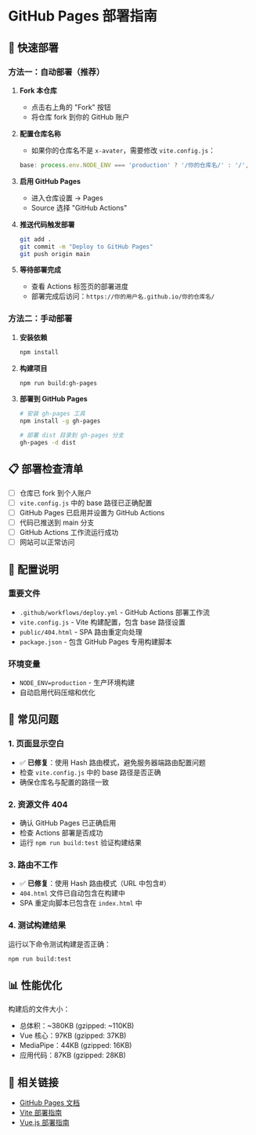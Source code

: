 # GitHub Pages 部署指南

## 🚀 快速部署

### 方法一：自动部署（推荐）

1. **Fork 本仓库**

   - 点击右上角的 "Fork" 按钮
   - 将仓库 fork 到你的 GitHub 账户

2. **配置仓库名称**

   - 如果你的仓库名不是 `x-avater`，需要修改 `vite.config.js`：

   ```js
   base: process.env.NODE_ENV === 'production' ? '/你的仓库名/' : '/',
   ```

3. **启用 GitHub Pages**

   - 进入仓库设置 → Pages
   - Source 选择 "GitHub Actions"

4. **推送代码触发部署**

   ```bash
   git add .
   git commit -m "Deploy to GitHub Pages"
   git push origin main
   ```

5. **等待部署完成**
   - 查看 Actions 标签页的部署进度
   - 部署完成后访问：`https://你的用户名.github.io/你的仓库名/`

### 方法二：手动部署

1. **安装依赖**

   ```bash
   npm install
   ```

2. **构建项目**

   ```bash
   npm run build:gh-pages
   ```

3. **部署到 GitHub Pages**

   ```bash
   # 安装 gh-pages 工具
   npm install -g gh-pages

   # 部署 dist 目录到 gh-pages 分支
   gh-pages -d dist
   ```

## 📋 部署检查清单

- [ ] 仓库已 fork 到个人账户
- [ ] `vite.config.js` 中的 base 路径已正确配置
- [ ] GitHub Pages 已启用并设置为 GitHub Actions
- [ ] 代码已推送到 main 分支
- [ ] GitHub Actions 工作流运行成功
- [ ] 网站可以正常访问

## 🔧 配置说明

### 重要文件

- `.github/workflows/deploy.yml` - GitHub Actions 部署工作流
- `vite.config.js` - Vite 构建配置，包含 base 路径设置
- `public/404.html` - SPA 路由重定向处理
- `package.json` - 包含 GitHub Pages 专用构建脚本

### 环境变量

- `NODE_ENV=production` - 生产环境构建
- 自动启用代码压缩和优化

## 🐛 常见问题

### 1. 页面显示空白

- ✅ **已修复**：使用 Hash 路由模式，避免服务器端路由配置问题
- 检查 `vite.config.js` 中的 base 路径是否正确
- 确保仓库名与配置的路径一致

### 2. 资源文件 404

- 确认 GitHub Pages 已正确启用
- 检查 Actions 部署是否成功
- 运行 `npm run build:test` 验证构建结果

### 3. 路由不工作

- ✅ **已修复**：使用 Hash 路由模式（URL 中包含#）
- `404.html` 文件已自动包含在构建中
- SPA 重定向脚本已包含在 `index.html` 中

### 4. 测试构建结果

运行以下命令测试构建是否正确：

```bash
npm run build:test
```

## 📊 性能优化

构建后的文件大小：

- 总体积：~380KB (gzipped: ~110KB)
- Vue 核心：97KB (gzipped: 37KB)
- MediaPipe：44KB (gzipped: 16KB)
- 应用代码：87KB (gzipped: 28KB)

## 🔗 相关链接

- [GitHub Pages 文档](https://docs.github.com/en/pages)
- [Vite 部署指南](https://vitejs.dev/guide/static-deploy.html)
- [Vue.js 部署指南](https://vuejs.org/guide/best-practices/production-deployment.html)
